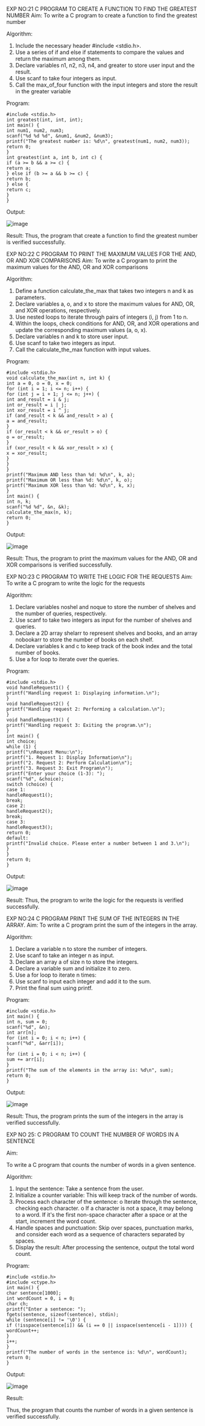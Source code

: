 

EXP NO:21 C PROGRAM TO CREATE A FUNCTION TO FIND THE GREATEST NUMBER
Aim:
To write a C program to create a function to find the greatest number

Algorithm:
1.	Include the necessary header #include <stdio.h>.
2.	Use a series of if and else if statements to compare the values and return the maximum among them.
3.	Declare variables n1, n2, n3, n4, and greater to store user input and the result.
4.	Use scanf to take four integers as input.
5.	Call the max_of_four function with the input integers and store the result in the greater variable
 
Program:
```
#include <stdio.h>
int greatest(int, int, int);
int main() {
int num1, num2, num3;
scanf("%d %d %d", &num1, &num2, &num3);
printf("The greatest number is: %d\n", greatest(num1, num2, num3));
return 0;
}
int greatest(int a, int b, int c) {
if (a >= b && a >= c) {
return a;
} else if (b >= a && b >= c) {
return b;
} else {
return c;
}
}
```

Output:

![image](https://github.com/user-attachments/assets/42b8db3a-427a-4bf9-8ddd-580c58758561)

Result:
Thus, the program  that create a function to find the greatest number is verified successfully.


 
EXP NO:22 C PROGRAM TO PRINT THE MAXIMUM VALUES FOR THE AND, OR AND  XOR COMPARISONS
Aim:
To write a C program to print the maximum values for the AND, OR and XOR comparisons

Algorithm:
1.	Define a function calculate_the_max that takes two integers n and k as parameters.
2.	Declare variables a, o, and x to store the maximum values for AND, OR, and XOR operations, respectively.
3.	Use nested loops to iterate through pairs of integers (i, j) from 1 to n.
4.	Within the loops, check conditions for AND, OR, and XOR operations and update the corresponding maximum values (a, o, x).
5.	Declare variables n and k to store user input.
6.	Use scanf to take two integers as input.
7.	Call the calculate_the_max function with input values.
 
Program:
```
#include <stdio.h>
void calculate_the_max(int n, int k) {
int a = 0, o = 0, x = 0;
for (int i = 1; i <= n; i++) {
for (int j = i + 1; j <= n; j++) {
int and_result = i & j;
int or_result = i | j;
int xor_result = i ^ j;
if (and_result < k && and_result > a) {
a = and_result;
}
if (or_result < k && or_result > o) {
o = or_result;
}
if (xor_result < k && xor_result > x) {
x = xor_result;
}
}
}
printf("Maximum AND less than %d: %d\n", k, a);
printf("Maximum OR less than %d: %d\n", k, o);
printf("Maximum XOR less than %d: %d\n", k, x);
}
int main() {
int n, k;
scanf("%d %d", &n, &k);
calculate_the_max(n, k);
return 0;
}
```

Output:

![image](https://github.com/user-attachments/assets/73fe204a-0205-4100-b0f2-d87aabfc4304)

Result:
Thus, the program to print the maximum values for the AND, OR and XOR comparisons
is verified successfully.


 
EXP NO:23 C PROGRAM TO WRITE THE LOGIC FOR THE REQUESTS
Aim:
To write a C program to write the logic for the requests

Algorithm:
1.	Declare variables noshel and noque to store the number of shelves and the number of queries, respectively.
2.	Use scanf to take two integers as input for the number of shelves and queries.
3.	Declare a 2D array shelarr to represent shelves and books, and an array nobookarr to store the number of books on each shelf.
4.	Declare variables k and c to keep track of the book index and the total number of books.
5.	Use a for loop to iterate over the queries.
 
Program:
```
#include <stdio.h>
void handleRequest1() {
printf("Handling request 1: Displaying information.\n");
}
void handleRequest2() {
printf("Handling request 2: Performing a calculation.\n");
}
void handleRequest3() {
printf("Handling request 3: Exiting the program.\n");
}
int main() {
int choice;
while (1) {
printf("\nRequest Menu:\n");
printf("1. Request 1: Display Information\n");
printf("2. Request 2: Perform Calculation\n");
printf("3. Request 3: Exit Program\n");
printf("Enter your choice (1-3): ");
scanf("%d", &choice);
switch (choice) {
case 1:
handleRequest1();
break;
case 2:
handleRequest2();
break;
case 3:
handleRequest3();
return 0;
default:
printf("Invalid choice. Please enter a number between 1 and 3.\n");
}
}
return 0;
}
```

Output:

![image](https://github.com/user-attachments/assets/0293e5b7-e2dd-4a0c-a0ec-02d4640b1d86)


Result:
Thus, the program to write the logic for the requests is verified successfully.


 
EXP NO:24 C PROGRAM PRINT THE SUM OF THE INTEGERS IN THE ARRAY.
Aim:
To write a C program print the sum of the integers in the array.

Algorithm:
1.	Declare a variable n to store the number of integers.
2.	Use scanf to take an integer n as input.
3.	Declare an array a of size n to store the integers.
4.	Declare a variable sum and initialize it to zero.
5.	Use a for loop to iterate n times:
6.	Use scanf to input each integer and add it to the sum.
7.	Print the final sum using printf.



Program:
```
#include <stdio.h>
int main() {
int n, sum = 0;
scanf("%d", &n);
int arr[n];
for (int i = 0; i < n; i++) {
scanf("%d", &arr[i]);
}
for (int i = 0; i < n; i++) {
sum += arr[i];
}
printf("The sum of the elements in the array is: %d\n", sum);
return 0;
}
```

Output:

![image](https://github.com/user-attachments/assets/9a99adc4-09eb-47c4-ad7f-7d8962ec60b7)

 


Result:
Thus, the program prints the sum of the integers in the array is verified successfully.


 
EXP NO 25: C PROGRAM TO COUNT THE NUMBER OF WORDS IN A      SENTENCE



Aim:

To write a C program that counts the number of words in a given sentence.

Algorithm:

1.	Input the sentence: Take a sentence from the user.
2.	Initialize a counter variable: This will keep track of the number of words.
3.	Process each character of the sentence:
o	Iterate through the sentence, checking each character.
o	If a character is not a space, it may belong to a word. If it's the first non-space character after a space or at the start, increment the word count.
4.	Handle spaces and punctuation: Skip over spaces, punctuation marks, and consider each word as a sequence of characters separated by spaces.
5.	Display the result: After processing the sentence, output the total word count.



Program:
```
#include <stdio.h>
#include <ctype.h>
int main() {
char sentence[1000];
int wordCount = 0, i = 0;
char ch;
printf("Enter a sentence: ");
fgets(sentence, sizeof(sentence), stdin);
while (sentence[i] != '\0') {
if (!isspace(sentence[i]) && (i == 0 || isspace(sentence[i - 1]))) {
wordCount++;
}
i++;
}
printf("The number of words in the sentence is: %d\n", wordCount);
return 0;
}
```

Output:

![image](https://github.com/user-attachments/assets/ac22d2d9-8814-4e93-9414-6589c15db925)



Result:

Thus, the program that counts the number of words in a given sentence is verified 
successfully.
